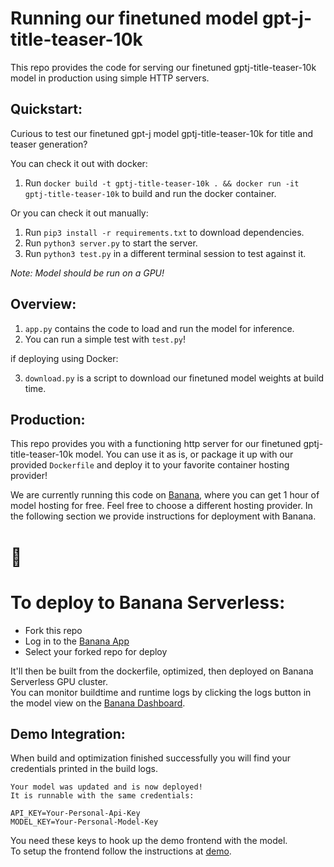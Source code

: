 
# Running our finetuned model gpt-j-title-teaser-10k

This repo provides the code for serving our finetuned gptj-title-teaser-10k model in production using simple HTTP servers.

## Quickstart:

Curious to test our finetuned gpt-j model gptj-title-teaser-10k for title and teaser generation?

You can check it out with docker:

1. Run `docker build -t gptj-title-teaser-10k . && docker run -it gptj-title-teaser-10k` to build and run the docker container.

Or you can check it out manually:

1. Run `pip3 install -r requirements.txt` to download dependencies.
2. Run `python3 server.py` to start the server.
3. Run `python3 test.py` in a different terminal session to test against it.

*Note: Model should be run on a GPU!*

## Overview:

1. `app.py` contains the code to load and run the model for inference.
2. You can run a simple test with `test.py`!

if deploying using Docker:

3. `download.py` is a script to download our finetuned model weights at build time.

## Production:

This repo provides you with a functioning http server for our finetuned gptj-title-teaser-10k model. You can use it as is, or package it up with our provided `Dockerfile` and deploy it to your favorite container hosting provider!

We are currently running this code on [Banana](https://banana.dev), where you can get 1 hour of model hosting for free. Feel free to choose a different hosting provider. In the following section we provide instructions for deployment with Banana.

# 🍌

# To deploy to Banana Serverless:

- Fork this repo
- Log in to the [Banana App](https://app.banana.dev)
- Select your forked repo for deploy

It'll then be built from the dockerfile, optimized, then deployed on Banana Serverless GPU cluster. \
You can monitor buildtime and runtime logs by clicking the logs button in the model view on the [Banana Dashboard](https://app.banana.dev).

## Demo Integration:

When build and optimization finished successfully you will find your credentials printed in the build logs.

```
Your model was updated and is now deployed!
It is runnable with the same credentials:

API_KEY=Your-Personal-Api-Key
MODEL_KEY=Your-Personal-Model-Key
```

You need these keys to hook up the demo frontend with the model. \
To setup the frontend follow the instructions at [demo](https://github.com/snipaid-nlg/demo).
